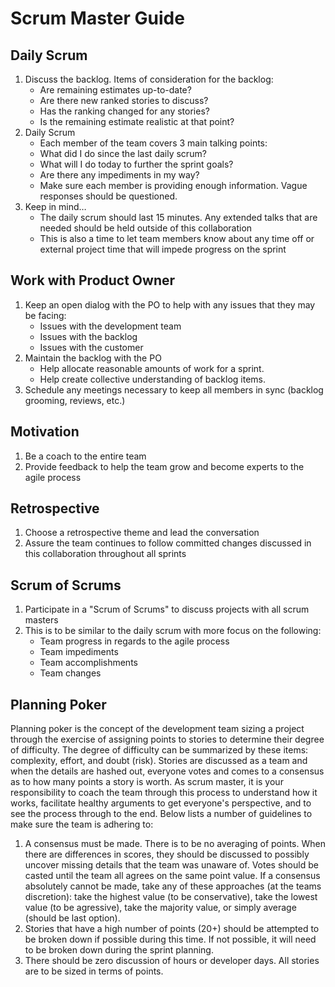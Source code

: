 # Scrum Master Guide

## Daily Scrum

1. Discuss the backlog. Items of consideration for the backlog:
    * Are remaining estimates up-to-date?
    * Are there new ranked stories to discuss?
    * Has the ranking changed for any stories?
    * Is the remaining estimate realistic at that point?
2. Daily Scrum
    * Each member of the team covers 3 main talking points:
     * What did I do since the last daily scrum?
      * What will I do today to further the sprint goals?
      * Are there any impediments in my way?
    * Make sure each member is providing enough information. Vague responses should be questioned.
3. Keep in mind…
    * The daily scrum should last 15 minutes. Any extended talks that are needed should be held outside of this collaboration
    * This is also a time to let team members know about any time off or external project time that will impede progress on the sprint
    
## Work with Product Owner

1. Keep an open dialog with the PO to help with any issues that they may be facing:
      * Issues with the development team
      * Issues with the backlog
      * Issues with the customer
2. Maintain the backlog with the PO
      * Help allocate reasonable amounts of work for a sprint.
      * Help create collective understanding of backlog items.
3. Schedule any meetings necessary to keep all members in sync (backlog grooming, reviews, etc.)

## Motivation

1. Be a coach to the entire team
2. Provide feedback to help the team grow and become experts to the agile process

## Retrospective

1. Choose a retrospective theme and lead the conversation
2. Assure the team continues to follow committed changes discussed in this collaboration throughout all sprints

## Scrum of Scrums

1. Participate in a "Scrum of Scrums" to discuss projects with all scrum masters
2. This is to be similar to the daily scrum with more focus on the following:
      * Team progress in regards to the agile process
      * Team impediments
      * Team accomplishments
      * Team changes
      
## Planning Poker

Planning poker is the concept of the development team sizing a project through the exercise of assigning points to stories to determine their degree of difficulty. The degree of difficulty can be summarized by these items: complexity, effort, and doubt (risk). Stories are discussed as a team and when the details are hashed out, everyone votes and comes to a consensus as to how many points a story is worth. As scrum master, it is your responsibility to coach the team through this process to understand how it works, facilitate healthy arguments to get everyone's perspective, and to see the process through to the end. Below lists a number of guidelines to make sure the team is adhering to:

1. A consensus must be made. There is to be no averaging of points. When there are differences in scores, they should be discussed to possibly uncover missing details that the team was unaware of. Votes should be casted until the team all agrees on the same point value. If a consensus absolutely cannot be made, take any of these approaches (at the teams discretion): take the highest value (to be conservative), take the lowest value (to be agressive), take the majority value, or simply average (should be last option).
2. Stories that have a high number of points (20+) should be attempted to be broken down if possible during this time. If not possible, it will need to be broken down during the sprint planning. 
3. There should be zero discussion of hours or developer days. All stories are to be sized in terms of points.
